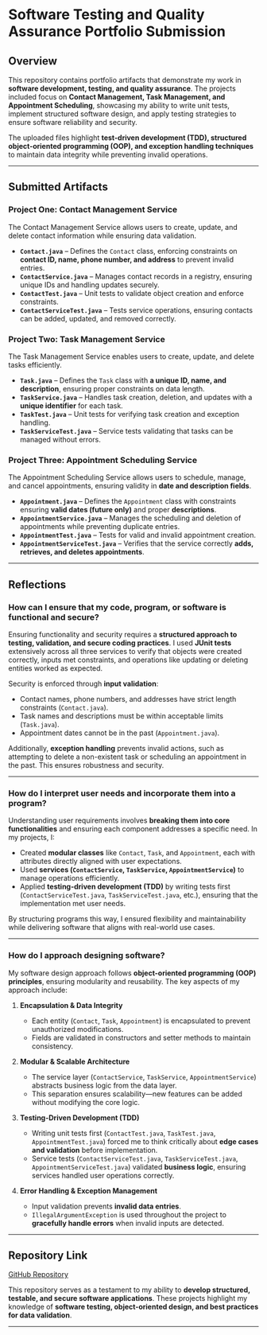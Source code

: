 # Software Testing and Quality Assurance Portfolio Submission

## Overview
This repository contains portfolio artifacts that demonstrate my work in **software development, testing, and quality assurance**. The projects included focus on **Contact Management, Task Management, and Appointment Scheduling**, showcasing my ability to write unit tests, implement structured software design, and apply testing strategies to ensure software reliability and security.

The uploaded files highlight **test-driven development (TDD), structured object-oriented programming (OOP), and exception handling techniques** to maintain data integrity while preventing invalid operations.

---

## Submitted Artifacts
### **Project One: Contact Management Service**
The Contact Management Service allows users to create, update, and delete contact information while ensuring data validation.

- **`Contact.java`** – Defines the `Contact` class, enforcing constraints on **contact ID, name, phone number, and address** to prevent invalid entries.
- **`ContactService.java`** – Manages contact records in a registry, ensuring unique IDs and handling updates securely.
- **`ContactTest.java`** – Unit tests to validate object creation and enforce constraints.
- **`ContactServiceTest.java`** – Tests service operations, ensuring contacts can be added, updated, and removed correctly.

### **Project Two: Task Management Service**
The Task Management Service enables users to create, update, and delete tasks efficiently.

- **`Task.java`** – Defines the `Task` class with **a unique ID, name, and description**, ensuring proper constraints on data length.
- **`TaskService.java`** – Handles task creation, deletion, and updates with a **unique identifier** for each task.
- **`TaskTest.java`** – Unit tests for verifying task creation and exception handling.
- **`TaskServiceTest.java`** – Service tests validating that tasks can be managed without errors.

### **Project Three: Appointment Scheduling Service**
The Appointment Scheduling Service allows users to schedule, manage, and cancel appointments, ensuring validity in **date and description fields**.

- **`Appointment.java`** – Defines the `Appointment` class with constraints ensuring **valid dates (future only)** and proper **descriptions**.
- **`AppointmentService.java`** – Manages the scheduling and deletion of appointments while preventing duplicate entries.
- **`AppointmentTest.java`** – Tests for valid and invalid appointment creation.
- **`AppointmentServiceTest.java`** – Verifies that the service correctly **adds, retrieves, and deletes appointments**.

---

## Reflections

### **How can I ensure that my code, program, or software is functional and secure?**
Ensuring functionality and security requires a **structured approach to testing, validation, and secure coding practices**. I used **JUnit tests** extensively across all three services to verify that objects were created correctly, inputs met constraints, and operations like updating or deleting entities worked as expected.

Security is enforced through **input validation**:
- Contact names, phone numbers, and addresses have strict length constraints (`Contact.java`).
- Task names and descriptions must be within acceptable limits (`Task.java`).
- Appointment dates cannot be in the past (`Appointment.java`).

Additionally, **exception handling** prevents invalid actions, such as attempting to delete a non-existent task or scheduling an appointment in the past. This ensures robustness and security.

---

### **How do I interpret user needs and incorporate them into a program?**
Understanding user requirements involves **breaking them into core functionalities** and ensuring each component addresses a specific need. In my projects, I:
- Created **modular classes** like `Contact`, `Task`, and `Appointment`, each with attributes directly aligned with user expectations.
- Used **services (`ContactService`, `TaskService`, `AppointmentService`)** to manage operations efficiently.
- Applied **testing-driven development (TDD)** by writing tests first (`ContactServiceTest.java`, `TaskServiceTest.java`, etc.), ensuring that the implementation met user needs.

By structuring programs this way, I ensured flexibility and maintainability while delivering software that aligns with real-world use cases.

---

### **How do I approach designing software?**
My software design approach follows **object-oriented programming (OOP) principles**, ensuring modularity and reusability. The key aspects of my approach include:

1. **Encapsulation & Data Integrity**  
   - Each entity (`Contact`, `Task`, `Appointment`) is encapsulated to prevent unauthorized modifications.
   - Fields are validated in constructors and setter methods to maintain consistency.

2. **Modular & Scalable Architecture**  
   - The service layer (`ContactService`, `TaskService`, `AppointmentService`) abstracts business logic from the data layer.
   - This separation ensures scalability—new features can be added without modifying the core logic.

3. **Testing-Driven Development (TDD)**  
   - Writing unit tests first (`ContactTest.java`, `TaskTest.java`, `AppointmentTest.java`) forced me to think critically about **edge cases and validation** before implementation.
   - Service tests (`ContactServiceTest.java`, `TaskServiceTest.java`, `AppointmentServiceTest.java`) validated **business logic**, ensuring services handled user operations correctly.

4. **Error Handling & Exception Management**  
   - Input validation prevents **invalid data entries**.
   - `IllegalArgumentException` is used throughout the project to **gracefully handle errors** when invalid inputs are detected.

---

## **Repository Link**
[GitHub Repository](<INSERT-YOUR-GITHUB-REPO-LINK-HERE>)

This repository serves as a testament to my ability to **develop structured, testable, and secure software applications**. These projects highlight my knowledge of **software testing, object-oriented design, and best practices for data validation**.

---
